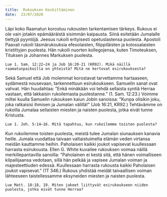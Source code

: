 ```yaml
---
title:  Rukouksen Keskittäminen
date:  23/07/2020
---
```


Läpi koko Raamatun korostuu rukousten tarkentamisen tärkeys. Rukous ei ole vain jotakin epämääräistä sisimmän kaipausta. Siinä esitetään Jumalalle tiettyjä pyyntöjä. Jeesus rukoili erityisesti opetuslastensa puolesta. Apostoli Paavali rukoili täsmärukouksia efesolaisten, filippiläisten ja kolossalaisten kristittyjen puolesta. Hän rukoili nuorten kollegojensa, kuten Timoteuksen, Tituksen ja Johannes Markuksen puolesta.

`Lue 1. Sam. 12:22–24 ja Job 16:20-21 (KR92). Mikä näillä raamatunpaikoilla on yhteistä? Mitä ne kertovat esiru­kouksesta?`

Sekä Samuel että Job molemmat korostavat tarvettamme hartaaseen, sydämestä nousevaan, tarkennettuun esiru­koukseen. Samuelin sanat ovat vahvat. Hän huudahtaa: ”Enkä minäkään voi tehdä sellaista syntiä Herraa vastaan, että lakkaisin rukoilemasta puolestanne.” (1. Sam. 12:23.) Voimme miltei kuulla Samuelin rukouksen kaiun Jobin sanoissa: ”Kunpa olisikin joku, joka ratkaisisi ihmisen ja Jumalan välillä!” (Job 16:21, KR92.) Tehtävämme on rukoilla Jumalaa sellaisten miesten ja naisten puolesta, jotka eivät tunne Kristusta.

`Lue 1. Joh. 5:14–16. Mitä tapahtuu, kun rukoilemme toisten puolesta?`

Kun rukoilemme toisten puolesta, meistä tulee Jumalan siunauksen kanavia heille. Jumala vuodattaa taivaan valtaistuimelta elämän veden virtansa meidän kauttamme heihin. Paholaisen kaikki joukot vapisevat kuullessaan harrasta esirukousta. Ellen G. White kuvailee rukouksen voimaa näillä merkillepantavilla sanoilla: ”Paholainen ei kestä sitä, että hänen voimalliseen kilpailijaansa vedotaan, sillä hän pelkää ja vapisee Jumalan voiman ja majesteettiuden edessä. Kuullessaan harrasta ru­kousta kaikki Paholaisen joukot vapisevat.” (1T 346.) Rukous yhdistää meidät taivaallisen voiman lähteeseen taistellessamme eksyneiden miesten ja naisten puolesta.

`Lue Matt. 18:18, 19. Miten jakeet liittyvät esiru­koukseen niiden puolesta, jotka eivät tunne Herraa?`